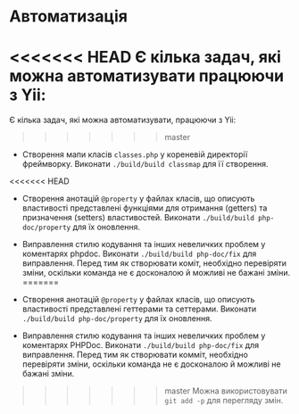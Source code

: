 Автоматизація
=============

<<<<<<< HEAD
Є кілька задач, які можна автоматизувати працюючи з Yii:
=======
Є кілька задач, які можна автоматизувати, працюючи з Yii:
>>>>>>> master

- Створення мапи класів `classes.php` у кореневій директорії фреймворку.
  Виконати `./build/build classmap` для її створення.

<<<<<<< HEAD
- Створення анотацій `@property` у файлах класів, що описують властивості представлені функціями для отримання (getters) та призначення (setters) властивостей.
  Виконати `./build/build php-doc/property` для їх оновлення.

- Виправлення стилю кодування та інших невеличких проблем у коментарях phpdoc.
  Виконати `./build/build php-doc/fix` для виправлення.
  Перед тим як створювати коміт, необхідно перевіряти зміни, оскільки команда не є досконалою й можливі не бажані зміни.
=======
- Створення анотацій `@property` у файлах класів, що описують властивості представлені геттерами та сеттерами.
  Виконати `./build/build php-doc/property` для їх оновлення.

- Виправлення стилю кодування та інших невеличких проблем у коментарях PHPDoc.
  Виконати `./build/build php-doc/fix` для виправлення.
  Перед тим як створювати комміт, необхідно перевіряти зміни, оскільки команда не є досконалою й можливі не бажані зміни.
>>>>>>> master
  Можна використовувати `git add -p` для перегляду змін.
